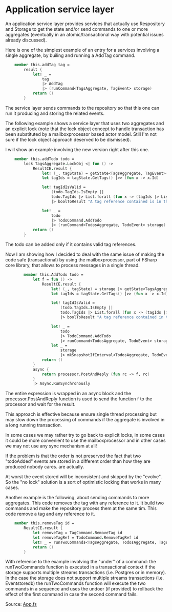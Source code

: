 # Application service layer

An application service layer provides services that actually use Respository and Storage to get the state and/or send commands to one or more aggregates (eventually in an atomic/transactional way with potential issues already discussed).

Here is one of the simplest example of an entry for a services involving a single aggregate, by builing and running a AddTag command.


```FSharp
    member this.addTag tag =
        result {
            let! _ =
                tag
                |> AddTag
                |> (runCommand<TagsAggregate, TagEvent> storage)
            return ()
        }
```

The service layer sends commands to the repository so that this one can run it producing and storing the related events.

The following example shows a service layer that uses two aggregates and an explicit lock (note that the lock object concept to handle transaction has been substituted by a mailboxprocessor based actor model. Still I'm not sure if the lock object approach deserved to be dismissed).

I will show an example involving the new version right after this one.

```FSharp
    member this.addTodo todo =
        lock TagsAggregate.LockObj <| fun () ->
            ResultCE.result {
                let! (_, tagState) = getState<TagsAggregate, TagEvent>(storage)
                let tagIds = tagState.GetTags() |>> (fun x -> x.Id)

                let! tagIdIsValid =    
                    (todo.TagIds.IsEmpty ||
                    todo.TagIds |> List.forall (fun x -> (tagIds |> List.contains x)))
                    |> boolToResult "A tag reference contained is in the todo is related to a tag that does not exist"

                let! _ =
                    todo
                    |> TodoCommand.AddTodo
                    |> (runCommand<TodosAggregate, TodoEvent> storage)
            return ()
        }
```

The todo can be added only if it contains valid tag references.

Now I am showing how I decided to deal with the same issue of making the code safe  (transactional) by using the mailboxprocessor, part of FSharp core library, that allows to process messages in a single thread.

```FSharp
        member this.AddTodo todo =
            let f = fun () ->
                ResultCE.result {
                    let! (_, tagState) = storage |> getState<TagsAggregate, TagEvent> 
                    let tagIds = tagState.GetTags() |>> (fun x -> x.Id)

                    let! tagIdIsValid =    
                        (todo.TagIds.IsEmpty ||
                        todo.TagIds |> List.forall (fun x -> (tagIds |> List.contains x)))
                        |> boolToResult "A tag reference contained in the todo is related to a tag that does not exist"

                    let! _ =
                        todo
                        |> TodoCommand.AddTodo
                        |> runCommand<TodosAggregate, TodoEvent> storage
                    let _ = 
                        storage
                        |> mkSnapshotIfInterval<TodosAggregate, TodoEvent>
                return ()
            }
            async {
                return processor.PostAndReply (fun rc -> f, rc)
            }
            |> Async.RunSynchronously
```

The entire expression is wrapped in an async block and the processor.PostAndReply function is used to send the function f to the processor and wait for the result.

This approach is effective because ensure single thread processing but may slow down the processing of commands if the aggregate is involved in a long running transaction.

In some cases we may rather try to go back to explicit locks, in some cases it could be more convenient to use the mailboxprocessor and in other cases we may not use any sync mechanism at all!

If the problem is that the order is not preserved the fact that two "todoAdded" events are stored in a different order than how they are produced nobody cares. are actually.

At worst the event stored will be inconsistent and skipped by the "evolve". So the "no lock" solution is a sort of optimistic locking that works in many cases. 

Another example is the following, about sending commands to more aggregates.
This code removes the tag with any reference to it. It build two commands and make the repository process them at the same tim.
This code remove a tag and any reference to it.

```FSharp
    member this.removeTag id =
        ResultCE.result {
            let removeTag = TagCommand.RemoveTag id
            let removeTagRef = TodoCommand.RemoveTagRef id
            let! _ = runTwoCommands<TagsAggregate, TodosAggregate, TagEvent, TodoEvent> storage removeTag removeTagRef
            return ()
        }
```

With reference to the example involving the "under" of a command: the runTwoCommands function is executed in a transactional context if the storage supports multiple streams transactions (i.e. Postgres or in memory).
In the case the storage does not support multiple streams transactions (i.e. Eventstoredb) the runTwoCommands function will execute the two commands in a sequence and uses the undoer (if provided) to rollback the effect of the first command in case the second command fails.

Source: [App.fs](https://github.com/tonyx/Sharpino/blob/main/Sharpino.Sample/App.fs)















